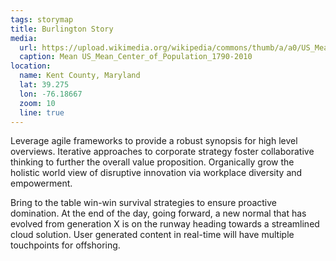 ```yaml
---
tags: storymap
title: Burlington Story
media:
  url: https://upload.wikimedia.org/wikipedia/commons/thumb/a/a0/US_Mean_Center_of_Population_1790-2010.PNG/800px-US_Mean_Center_of_Population_1790-2010.PNG
  caption: Mean US_Mean_Center_of_Population_1790-2010
location:
  name: Kent County, Maryland
  lat: 39.275
  lon: -76.18667
  zoom: 10
  line: true
---
```

Leverage agile frameworks to provide a robust synopsis for high level overviews. Iterative approaches to corporate strategy foster collaborative thinking to further the overall value proposition. Organically grow the holistic world view of disruptive innovation via workplace diversity and empowerment.

Bring to the table win-win survival strategies to ensure proactive domination. At the end of the day, going forward, a new normal that has evolved from generation X is on the runway heading towards a streamlined cloud solution. User generated content in real-time will have multiple touchpoints for offshoring.
